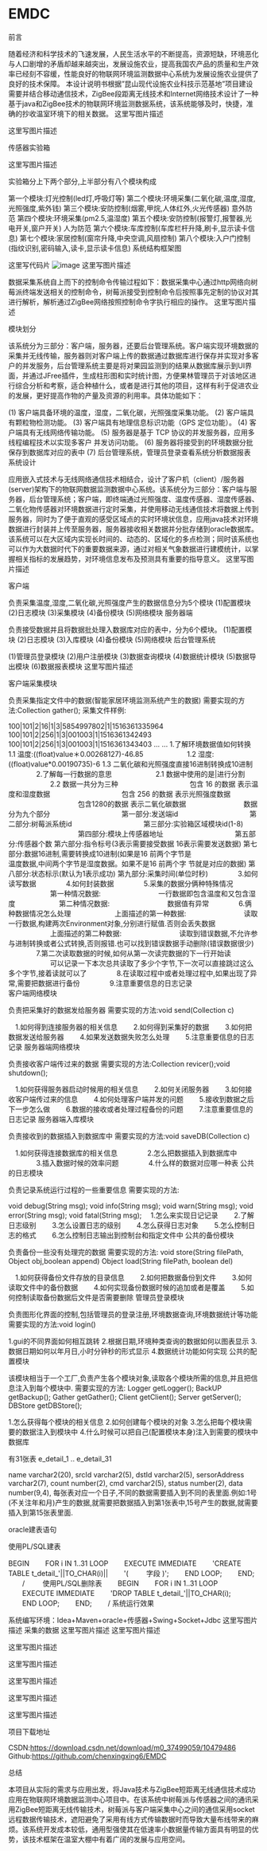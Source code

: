 # EMDC
前言

随着经济和科学技术的飞速发展，人民生活水平的不断提高，资源短缺，环境恶化与人口剧增的矛盾却越来越突出，发展设施农业，提高我国农产品的质量和生产效率已经刻不容缓，性能良好的物联网环境监测数据中心系统为发展设施农业提供了良好的技术保障。 本设计说明书根据”昆山现代设施农业科技示范基地”项目建设需要并结合移动通信技术，ZigBee段距离无线技术和Internet网络技术设计了一种基于java和ZigBee技术的物联网环境监测数据系统，该系统能够及时，快捷，准确的抄收温室环境下的相关数据。
这里写图片描述

这里写图片描述


传感器实验箱

这里写图片描述

实验箱分上下两个部分,上半部分有八个模块构成

第一个模块:灯光控制(led灯,呼吸灯等) 第二个模块:环境采集(二氧化碳,温度,湿度,光照强度,紫外钱) 第三个模块:安防控制(烟雾,甲烷,人体红外,火光传感器) 意外防范 第四个模块:环境采集(pm2.5,温湿度) 第五个模块:安防控制(报警灯,报警器,光电开关,窗户开关) 人为防范 第六个模块:车库控制(车库栏杆升降,刷卡,显示读卡信息) 第七个模块:家居控制(窗帘升降,中央空调,风扇控制) 第八个模块:入户门控制(指纹识别,密码输入,读卡,显示读卡信息)
系统结构框架图

这里写代码片
![image](https://github.com/zhoutingzt/EMDC/blob/master/image/table.png)
这里写图片描述

数据采集系统自上而下的控制命令传输过程如下：数据采集中心通过http网络向树莓派终端发送相关的控制命令，树莓派接受到控制命令后按照事先定制的协议对其进行解析，解析通过ZigBee网络按照控制命令字执行相应的操作。
这里写图片描述

模块划分

该系统分为三部分：客户端，服务器，还要后台管理系统。客户端实现环境数据的采集并无线传输，服务器则对客户端上传的数据通过数据库进行保存并实现对多客户的并发服务，后台管理系统主要是将对果园监测到的结果从数据库展示到UI界面，并通过JFree插件，生成柱形图和实时统计图，方便果林管理员于对该地区进行综合分析和考察，适合种植什么，或者是进行其他的项目，这样有利于促进农业的发展，更好提高作物的产量及资源的利用率。具体功能如下：

(1) 客户端具备环境的温度，湿度，二氧化碳，光照强度采集功能。 (2) 客户端具有颗粒物检测功能。 (3) 客户端具有地理信息标识功能（GPS 定位功能）。 (4) 客户端具有无线网络传输功能。 (5) 服务器是基于 TCP 协议的并发服务器，应用多线程编程技术以实现多客户 并发访问功能。 (6) 服务器将接受到的环境数据分批保存到数据库对应的表中 (7) 后台管理系统，管理员登录查看系统分析数据报表
系统设计

应用嵌入式技术与无线网络通信技术相结合，设计了客户机（client）/服务器(server)架构下的物联网数据监测数据中心系统。该系统分为三部分：客户端与服务器，后台管理系统；客户端，即终端通过光照强度、温度传感器、湿度传感器、二氧化物传感器对环境数据进行定时采集，并使用移动无线通信技术将数据上传到服务器，同时为了便于直观的感受区域点的实时环境状信息，应用java技术对环境数据进行封装并上传至服务器，服务器接收相关数据并分批存储到oracle数据库。 该系统可以在大区域内实现长时间的、动态的、区域化的多点检测；同时该系统也可以作为大数据时代下的重要数据来源，通过对相关气象数据进行建模统计，以掌握相关指标的发展趋势，对环境信息发布及预测具有重要的指导意义。 这里写图片描述

客户端

负责采集温度,湿度,二氧化碳,光照强度产生的数据信息分为5个模块 (1)配置模块 (2)日志模块 (3)采集模块 (4)备份模块 (5)网络模块
服务器端

负责接受数据并且将数据批处理入数据库对应的表中，分为6个模块。 (1)配置模块 (2)日志模块 (3)入库模块 (4)备份模块 (5)网络模块
后台管理系统

(1)管理员登录模块 (2)用户注册模块 (3)数据查询模块 (4)数据统计模块 (5)数据导出模块 (6)数据报表模块
这里写图片描述

客户端采集模块

负责采集指定文件中的数据(智能家居环境监测系统产生的数据) 需要实现的方法:Collection gather(); 采集文件样例:

100|101|2|16|1|3|5854997802|1|1516361335964 100|101|2|256|1|3|001003|1|1516361342493 100|101|2|256|1|3|001003|1|1516361343403 ... ...
1.了解环境数据值如何转换
        1.1 温度:((float)value＊0.00268127)-46.85
　　　　　　1.2 湿度:((float)value*0.00190735)-6
        1.3 二氧化碳和光照强度直接16进制转换成10进制
　　　　2.了解每一行数据的意思
　　　　　　2.1 数据中使用的是|进行分割
　　　　　　2.2 数据一共分为三种
　　　　　　　　　　包含 16 的数据 表示温度和湿度数据
　　　　　　　　　　包含 256 的数据 表示光照强度数据
　　　　　　　　　　包含1280的数据 表示二氧化碳数据
　　　　　　　　数据分为九个部分
　　　　　　　　　　第一部分:发送端id 
　　　　　　　　　　第二部分:树莓派系统id 
　　　　　　　　　　第三部分:实验箱区域模块id(1-8)
　　　　　　　　　　第四部分:模块上传感器地址 
　　　　　　　　　　第五部分:传感器个数
                    第六部分:指令标号(3表示需要接受数据  16表示需要发送数据)
第七部分:数据16进制,需要转换成10进制(如果是16 前两个字节是    
         温度数据,中间两个字节是湿度数据。如果不是16 前两个字
         节就是对应的数据)
第八部分:状态标示(默认为1表示成功)
第九部分:采集时间(单位时秒)
　　　　3.如何读写数据
　　　　4.如何封装数据
　　　　5.采集的数据分俩种特殊情况
　　　　　　第一种情况数据:
　　　　　　　　一行数据即包含温度和又包含湿度
　　　　　　第二种情况数据:
　　　　　　　　数据值有异常
　　　　6.俩种数据情况怎么处理
　　　　　　上面描述的第一种数据:
　　　　　　　　读取一行数据,构建两次Environment对象,分别进行赋值.否则会丢失数据
　　　　　　上面描述的第二种数据:
　　　　　　　　读取到错误数据,不允许参与进制转换或者公式转换,否则报错.也可以找到错误数据手动删除(错误数据很少)
　　　　7.第二次读取数据的时候,如何从第一次读完数据的下一行开始读
　　　　　　可以记录一下本次总共读取了多少个字节,下一次可以直接跳过这么多个字节,接着读就可以了
　　　　8.在读取过程中或者处理过程中,如果出现了异常,需要把数据进行备份
　　　　9.注意重要信息的日志记录     
客户端网络模块

负责把采集好的数据发给服务器 需要实现的方法:void send(Collection c)

　1.如何得到连接服务器的相关信息
　　2.如何得到采集好的数据
　　3.如何把数据发送给服务器
　　4.如果发送数据失败怎么处理
　　5.注意重要信息的日志记录
服务器端网络模块

负责接收客户端传过来的数据 需要实现的方法:Collection revicer();void shutdown();

　1.如何获得服务器启动时候用的相关信息
　　2.如何关闭服务器
　　3.如何接收客户端传过来的信息
　　4.如何处理客户端并发的问题
　　5.接收到数据之后下一步怎么做
　　6.数据的接收或者处理过程备份的问题
　　7.注意重要信息的日志记录
服务器端入库模块

负责接收到的数据插入到数据库中 需要实现的方法:void saveDB(Collection c)

　1.如何获得连接数据库的相关信息
　　　　2.怎么把数据插入到数据库中
　　　　3.插入数据时候的效率问题
　　　　4.什么样的数据对应哪一种表
公共的日志模块

负责记录系统运行过程的一些重要信息 需要实现的方法:

void debug(String msg); void info(String msg); void warn(String msg); void error(String msg); void fatal(String msg);
　1.怎么来实现日记记录
　　2.了解日志级别
　　3.怎么设置日志的级别
　　4.怎么获得日志对象
　　5.怎么控制日志的格式
　　6.怎么控制日志输出到控制台和指定文件中
公共的备份模块

负责备份一些没有处理完的数据 需要实现的方法: void store(String filePath, Object obj,boolean append) Object load(String filePath, boolean del)

　1.如何获得备份文件存放的目录信息
　　2.如何把数据备份到文件
　　3.如何读取文件中的备份数据
　　4.如何实现备份数据时候的追加或者是覆盖
　　5.如何控制读取备份数据后文件是否需要删除
管理员登录模块

负责图形化界面的控制,包括管理员的登录注册,环境数据查询,环境数据统计等功能 需要实现的方法:void login()

1.gui的不同界面如何相互跳转 
2.根据日期,环境种类查询的数据如何以图表显示 
3.数据日期如何以年月日,小时分钟秒的形式显示
4.数据统计功能如何实现
公共的配置模块

该模块相当于一个工厂,负责产生各个模块对象,读取各个模块所需的信息,并且把信息注入到每个模块中. 需要实现的方法: Logger getLogger(); BackUP getBackup(); Gather getGather(); Client getClient(); Server getServer(); DBStore getDBStore();

1.怎么获得每个模块的相关信息
2.如何创建每个模块的对象
3.怎么把每个模块需要的数据注入到模块中
4.什么时候可以把自己(配置模块本身)注入到需要的模块中
数据库

有31张表 e_detail_1 .. e_detail_31

name varchar2(20),
srcId varchar2(5),
dstId varchar2(5),
sersorAddress varchar2(7),
count number(2),
cmd  varchar2(5),
status number(2),
data number(9,4),
每张表对应一个日子,不同的数据需要插入到不同的表里面.例如:1号(不关注年和月)产生的数据,就需要把数据插入到第1张表中,15号产生的数据,就需要插入到第15张表里面.

oracle建表语句

使用PL/SQL建表

BEGIN
　　FOR i IN 1..31 LOOP
　　EXECUTE IMMEDIATE
　　'CREATE TABLE t_detail_'||TO_CHAR(i)||
　　'(
　 　字段
     )';
　　END LOOP;
　　END;
　　/
　　
使用PL/SQL删除表
　　BEGIN
　　FOR i IN 1..31 LOOP
　　EXECUTE IMMEDIATE
　　'DROP TABLE t_detail_'||TO_CHAR(i);
　　END LOOP;
　　END;
　　/
系统运行效果

系统编写环境：Idea+Maven+oracle+传感器+Swing+Socket+Jdbc 这里写图片描述
采集的数据 这里写图片描述
这里写图片描述

这里写图片描述

这里写图片描述

这里写图片描述

这里写图片描述

这里写图片描述

项目下载地址

CSDN:https://download.csdn.net/download/m0_37499059/10479486 Github:https://github.com/chenxingxing6/EMDC

总结

本项目从实际的需求与应用出发，将Java技术与ZigBee短距离无线通信技术成功应用在物联网环境数据监测中心项目中。在该系统中树莓派与传感器之间的通讯采用ZigBee短距离无线传输技术，树莓派与客户端采集中心之间的通信采用socket远程数据传输技术，遮阳避免了采用有线方式传输数据时而导致大量布线带来的麻烦。该系统开发成本较低，通用型强使其在低速率小数据量传输方面具有明显的优势，该技术框架在温室大棚中有着广阔的发展与应用空间。
